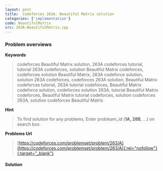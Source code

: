 ```yaml
---
layout: post
title:  Codeforces 263A. Beautiful Matrix solution
categories: ['implementation']
code: BeautifulMatrix
src: 263A-BeautifulMatrix.cpp
---
```

### **Problem overviews**

**Keywords**
> codeforces Beautiful Matrix solution, 263A codeforces tutorial, tutorial 263A codeforces, solution Beautiful Matrix codeforces, codeforces solution Beautiful Matrix, 263A codeforce solution, solution 263A codeforces, codeforces 263A solution, Beautiful Matrix codeforces tutorial, 263A tutorial codeforces, Beautiful Matrix codeforce solution, codeforces solution 263A, tutorial Beautiful Matrix codeforces, Beautiful Matrix tutorial codeforces, solution codeforces 263A, solution codeforces Beautiful Matrix

**Hint**
> To find solution for any problems, Enter probleam_id (**1A, 28B**, ...) on search box. 

**Problems Url**
> [https://codeforces.com/problemset/problem/263/A](https://codeforces.com/problemset/problem/263/A){:rel="nofollow"}{:target="_blank"}

#### **Solution**



